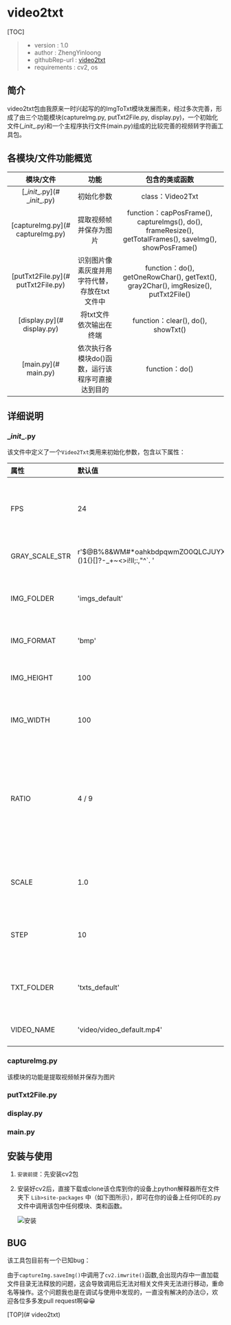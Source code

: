 # video2txt

[TOC]

> - version : 1.0
> - author : ZhengYinloong
> - githubRep-url : [video2txt](https://github.com/zhengyinloong/video2txt)
> - requirements : cv2, os

## 简介

video2txt包由我原来一时兴起写的的ImgToTxt模块发展而来，经过多次完善，形成了由三个功能模块(captureImg.py, putTxt2File.py, display.py)，一个初始化文件(\__init__.py)和一个主程序执行文件(main.py)组成的比较完善的视频转字符画工具包。

## 各模块/文件功能概览

|             模块/文件              |                       功能                       |                        包含的类或函数                        |
| :--------------------------------: | :----------------------------------------------: | :----------------------------------------------------------: |
|  [\__init__.py](#  \__init__.py)   |                    初始化参数                    |                       class：Video2Txt                       |
|  [captureImg.py](# captureImg.py)  |              提取视频帧并保存为图片              | function：capPosFrame(), captureImgs(), do(), frameResize(), getTotalFrames(), saveImg(), showPosFrame() |
| [putTxt2File.py](# putTxt2File.py) |  识别图片像素灰度并用字符代替，存放在txt文件中   | function：do(), getOneRowChar(), getText(), gray2Char(), imgResize(), putTxt2File() |
|     [display.py](# display.py)     |             将txt文件依次输出在终端              |              function：clear(), do(), showTxt()              |
|        [main.py](# main.py)        | 依次执行各模块do()函数，运行该程序可直接达到目的 |                        function：do()                        |

## 详细说明

### \__init__.py

该文件中定义了一个`Video2Txt`类用来初始化参数，包含以下属性：

| 属性           | 默认值                                                       | 说明                                                         |
| :------------- | :----------------------------------------------------------- | :----------------------------------------------------------- |
| FPS            | 24                                                           | \< float ＞0 > txt文件“播放”的“帧率”                         |
| GRAY_SCALE_STR | r'$@B%8&WM#*oahkbdpqwmZO0QLCJUYXzcvunxrjft/\|()1{}[]?-_+~<>i!lI;:,"^`. ' | \< str > 灰度等级字符                                        |
| IMG_FOLDER     | 'imgs_default'                                               | \< str > img文件要存放的文件夹                               |
| IMG_FORMAT     | 'bmp'                                                        | \< str > 图片保存格式                                        |
| IMG_HEIGHT     | 100                                                          | \< int > 图片重新设置 高                                     |
| IMG_WIDTH      | 100                                                          | \< int > 图片重新设置 宽                                     |
| RATIO          | 4 / 9                                                        | \< float > 根据cmd终端字符比例（属性->字体）调整字符画（宽 / 高） |
| SCALE          | 1.0                                                          | \< float > 转字符画时对图片缩放                              |
| STEP           | 10                                                           | \< int > 跳帧，默认每十帧取一帧                              |
| TXT_FOLDER     | 'txts_default'                                               | \< str > txt文件要存放的文件夹                               |
| VIDEO_NAME     | 'video/video_default.mp4'                                    | \< str > 视频文件                                            |

### captureImg.py

该模块的功能是提取视频帧并保存为图片

###  putTxt2File.py

### display.py

### main.py

## 安装与使用

1. `安装前提`：先安装cv2包

2. 安装好cv2后，直接下载或clone该仓库到你的设备上python解释器所在文件夹下 `Lib>site-packages` 中（如下图所示），即可在你的设备上任何IDE的.py文件中调用该包中任何模块、类和函数。

   ![安装](https://github.com/zhengyinloong/video2txt/README.assets/image-20220131000208929.png)

## BUG

该工具包目前有一个已知bug：

由于`captureImg.saveImg()`中调用了`cv2.imwrite()`函数,会出现内存中一直加载文件目录无法释放的问题，这会导致调用后无法对相关文件夹无法进行移动，重命名等操作。这个问题我也是在调试与使用中发现的，一直没有解决的办法😑，欢迎各位多多发pull request啊😀😀

[TOP](# video2txt)

